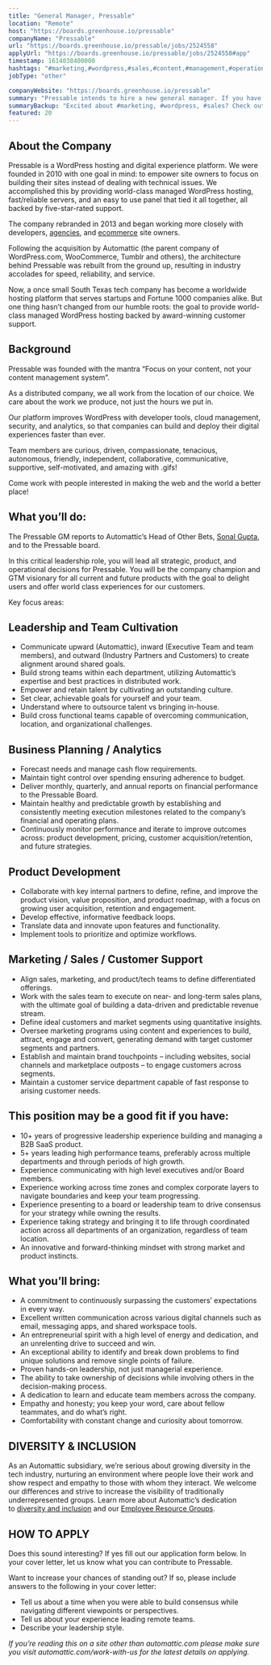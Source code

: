 ```yaml
---
title: "General Manager, Pressable"
location: "Remote"
host: "https://boards.greenhouse.io/pressable"
companyName: "Pressable"
url: "https://boards.greenhouse.io/pressable/jobs/2524558"
applyUrl: "https://boards.greenhouse.io/pressable/jobs/2524558#app"
timestamp: 1614038400000
hashtags: "#marketing,#wordpress,#sales,#content,#management,#operations,#css,#windows,#analysis,#branding"
jobType: "other"

companyWebsite: "https://boards.greenhouse.io/pressable"
summary: "Pressable intends to hire a new general manager. If you have 10+ years of progressive leadership experience building and managing a B2B SaaS product, consider applying."
summaryBackup: "Excited about #marketing, #wordpress, #sales? Check out this job post!"
featured: 20
---
```


## About the Company

Pressable is a WordPress hosting and digital experience platform. We were founded in 2010 with one goal in mind: to empower site owners to focus on building their sites instead of dealing with technical issues. We accomplished this by providing world-class managed WordPress hosting, fast/reliable servers, and an easy to use panel that tied it all together, all backed by five-star-rated support. 

The company rebranded in 2013 and began working more closely with developers, [agencies](https://pressable.com/managed-wordpress-hosting-for-agencies/), and [ecommerce](https://pressable.com/woocommerce/) site owners. 

Following the acquisition by Automattic (the parent company of WordPress.com, WooCommerce, Tumblr and others), the architecture behind Pressable was rebuilt from the ground up, resulting in industry accolades for speed, reliability, and service. 

Now, a once small South Texas tech company has become a worldwide hosting platform that serves startups and Fortune 1000 companies alike. But one thing hasn’t changed from our humble roots: the goal to provide world-class managed WordPress hosting backed by award-winning customer support.

## Background

Pressable was founded with the mantra “Focus on your content, not your content management system”. 

As a distributed company, we all work from the location of our choice. We care about the work we produce, not just the hours we put in.

Our platform improves WordPress with developer tools, cloud management, security, and analytics, so that companies can build and deploy their digital experiences faster than ever. 

Team members are curious, driven, compassionate, tenacious, autonomous, friendly, independent, collaborative, communicative, supportive, self-motivated, and amazing with .gifs!

Come work with people interested in making the web and the world a better place!

## What you’ll do:

The Pressable GM reports to Automattic’s Head of Other Bets, [Sonal Gupta](https://www.linkedin.com/in/sonalgupta3/), and to the Pressable board.

In this critical leadership role, you will lead all strategic, product, and operational decisions for Pressable. You will be the company champion and GTM visionary for all current and future products with the goal to delight users and offer world class experiences for our customers.

Key focus areas:

## Leadership and Team Cultivation

*   Communicate upward (Automattic), inward (Executive Team and team members), and outward (Industry Partners and Customers) to create alignment around shared goals.
*   Build strong teams within each department, utilizing Automattic’s expertise and best practices in distributed work. 
*   Empower and retain talent by cultivating an outstanding culture.
*   Set clear, achievable goals for yourself and your team.
*   Understand where to outsource talent vs bringing in-house.
*   Build cross functional teams capable of overcoming communication, location, and organizational challenges.

## Business Planning / Analytics

*   Forecast needs and manage cash flow requirements.
*   Maintain tight control over spending ensuring adherence to budget.
*   Deliver monthly, quarterly, and annual reports on financial performance to the Pressable Board.
*   Maintain healthy and predictable growth by establishing and consistently meeting execution milestones related to the company’s financial and operating plans.
*   Continuously monitor performance and iterate to improve outcomes across: product development, pricing, customer acquisition/retention, and future strategies.

## Product Development

*   Collaborate with key internal partners to define, refine, and improve the product vision, value proposition, and product roadmap, with a focus on growing user acquisition, retention and engagement.
*   Develop effective, informative feedback loops.
*   Translate data and innovate upon features and functionality.
*   Implement tools to prioritize and optimize workflows.

## Marketing / Sales / Customer Support

*   Align sales, marketing, and product/tech teams to define differentiated offerings.
*   Work with the sales team to execute on near- and long-term sales plans, with the ultimate goal of building a data-driven and predictable revenue stream. 
*   Define ideal customers and market segments using quantitative insights.
*   Oversee marketing programs using content and experiences to build, attract, engage and convert, generating demand with target customer segments and partners.
*   Establish and maintain brand touchpoints – including websites, social channels and marketplace outposts – to engage customers across segments.
*   Maintain a customer service department capable of fast response to arising customer needs. 

## This position may be a good fit if you have:

*   10+ years of progressive leadership experience building and managing a B2B SaaS product.
*   5+ years leading high performance teams, preferably across multiple departments and through periods of high growth.
*   Experience communicating with high level executives and/or Board members.
*   Experience working across time zones and complex corporate layers to navigate boundaries and keep your team progressing.
*   Experience presenting to a board or leadership team to drive consensus for your strategy while owning the results.
*   Experience taking strategy and bringing it to life through coordinated action across all departments of an organization, regardless of team location.
*   An innovative and forward-thinking mindset with strong market and product instincts.

## What you’ll bring:

*   A commitment to continuously surpassing the customers’ expectations in every way.
*   Excellent written communication across various digital channels such as email, messaging apps, and shared workspace tools.
*   An entrepreneurial spirit with a high level of energy and dedication, and an unrelenting drive to succeed and win.
*   An exceptional ability to identify and break down problems to find unique solutions and remove single points of failure.
*   Proven hands-on leadership, not just managerial experience.
*   The ability to take ownership of decisions while involving others in the decision-making process.
*   A dedication to learn and educate team members across the company.
*   Empathy and honesty; you keep your word, care about fellow teammates, and do what’s right.
*   Comfortability with constant change and curiosity about tomorrow.

## DIVERSITY & INCLUSION

As an Automattic subsidiary, we’re serious about growing diversity in the tech industry, nurturing an environment where people love their work and show respect and empathy to those with whom they interact. We welcome our differences and strive to increase the visibility of traditionally underrepresented groups. Learn more about Automattic’s dedication to [diversity and inclusion](https://automattic.com/diversity-and-inclusion/) and our [Employee Resource Groups](https://automattic.com/employee-resource-groups/).

## HOW TO APPLY

Does this sound interesting? If yes fill out our application form below. In your cover letter, let us know what you can contribute to Pressable. 

Want to increase your chances of standing out? If so, please include answers to the following in your cover letter:

*   Tell us about a time when you were able to build consensus while navigating different viewpoints or perspectives.
*   Tell us about your experience leading remote teams.
*   Describe your leadership style.

_If you’re reading this on a site other than automattic.com please make sure you visit automattic.com/work-with-us for the latest details on applying._
